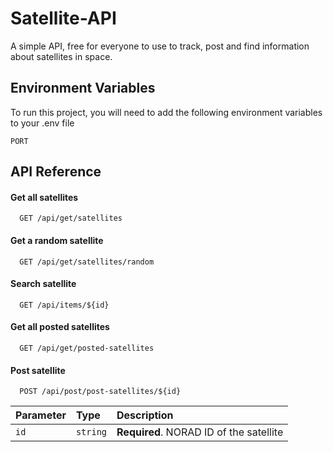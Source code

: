 
# Satellite-API

A simple API, free for everyone to use to track, post and find information about satellites in space.



## Environment Variables

To run this project, you will need to add the following environment variables to your .env file

`PORT`

## API Reference

#### Get all satellites
```http
  GET /api/get/satellites
```

#### Get a random satellite
```http
  GET /api/get/satellites/random
```

#### Search satellite
```http
  GET /api/items/${id}
```

#### Get all posted satellites
```http
  GET /api/get/posted-satellites
```

#### Post satellite
```http
  POST /api/post/post-satellites/${id}
```

| Parameter | Type     | Description                       |
| :-------- | :------- | :-------------------------------- |
| `id`      | `string` | **Required**. NORAD ID of the satellite |
